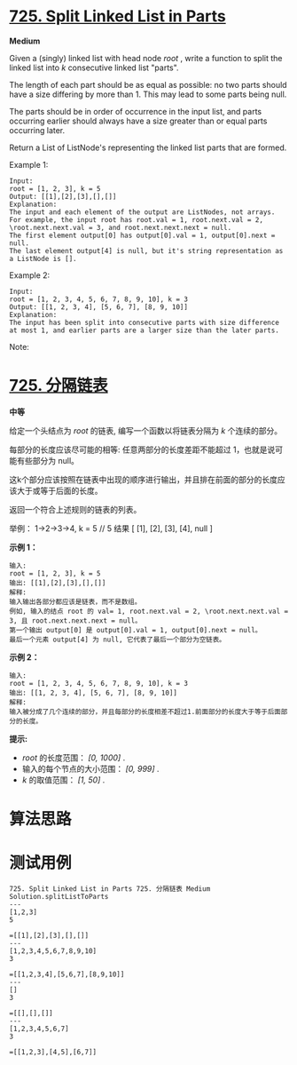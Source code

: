 # [725. Split Linked List in Parts][enTitle]

**Medium**

Given a (singly) linked list with head node  *root* , write a function to split the linked list into  *k*  consecutive linked list "parts".

The length of each part should be as equal as possible: no two parts should have a size differing by more than 1. This may lead to some parts being null.

The parts should be in order of occurrence in the input list, and parts occurring earlier should always have a size greater than or equal parts occurring later.

Return a List of ListNode's representing the linked list parts that are formed.

Example 1:

```
Input: 
root = [1, 2, 3], k = 5
Output: [[1],[2],[3],[],[]]
Explanation:
The input and each element of the output are ListNodes, not arrays.
For example, the input root has root.val = 1, root.next.val = 2, \root.next.next.val = 3, and root.next.next.next = null.
The first element output[0] has output[0].val = 1, output[0].next = null.
The last element output[4] is null, but it's string representation as a ListNode is [].

```



Example 2:

```
Input: 
root = [1, 2, 3, 4, 5, 6, 7, 8, 9, 10], k = 3
Output: [[1, 2, 3, 4], [5, 6, 7], [8, 9, 10]]
Explanation:
The input has been split into consecutive parts with size difference at most 1, and earlier parts are a larger size than the later parts.

```



Note:





# [725. 分隔链表][cnTitle]

**中等**

给定一个头结点为  *root*  的链表, 编写一个函数以将链表分隔为  *k*  个连续的部分。

每部分的长度应该尽可能的相等: 任意两部分的长度差距不能超过 1，也就是说可能有些部分为 null。

这k个部分应该按照在链表中出现的顺序进行输出，并且排在前面的部分的长度应该大于或等于后面的长度。

返回一个符合上述规则的链表的列表。

举例： 1->2->3->4, k = 5 // 5 结果 [ [1], [2], [3], [4], null ]

**示例 1：** 

```
输入: 
root = [1, 2, 3], k = 5
输出: [[1],[2],[3],[],[]]
解释:
输入输出各部分都应该是链表，而不是数组。
例如, 输入的结点 root 的 val= 1, root.next.val = 2, \root.next.next.val = 3, 且 root.next.next.next = null。
第一个输出 output[0] 是 output[0].val = 1, output[0].next = null。
最后一个元素 output[4] 为 null, 它代表了最后一个部分为空链表。

```

**示例 2：** 

```
输入: 
root = [1, 2, 3, 4, 5, 6, 7, 8, 9, 10], k = 3
输出: [[1, 2, 3, 4], [5, 6, 7], [8, 9, 10]]
解释:
输入被分成了几个连续的部分，并且每部分的长度相差不超过1.前面部分的长度大于等于后面部分的长度。

```



**提示:** 

-  *root*  的长度范围：  *[0, 1000]* . 
- 输入的每个节点的大小范围： *[0, 999]* . 
-  *k*  的取值范围：  *[1, 50]* .




# 算法思路

# 测试用例
```
725. Split Linked List in Parts 725. 分隔链表 Medium
Solution.splitListToParts
---
[1,2,3]
5

=[[1],[2],[3],[],[]]
---
[1,2,3,4,5,6,7,8,9,10]
3

=[[1,2,3,4],[5,6,7],[8,9,10]]
---
[]
3

=[[],[],[]]
---
[1,2,3,4,5,6,7]
3

=[[1,2,3],[4,5],[6,7]]
```

[enTitle]: https://leetcode.com/problems/split-linked-list-in-parts/
[cnTitle]: https://leetcode-cn.com/problems/split-linked-list-in-parts/

